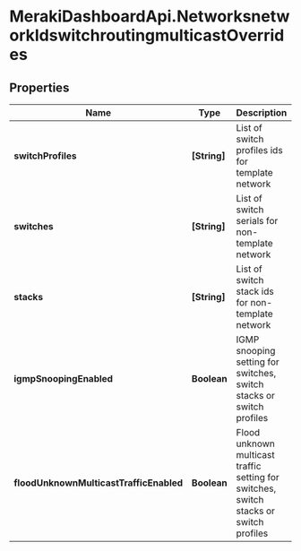 # MerakiDashboardApi.NetworksnetworkIdswitchroutingmulticastOverrides

## Properties
Name | Type | Description | Notes
------------ | ------------- | ------------- | -------------
**switchProfiles** | **[String]** | List of switch profiles ids for template network | [optional] 
**switches** | **[String]** | List of switch serials for non-template network | [optional] 
**stacks** | **[String]** | List of switch stack ids for non-template network | [optional] 
**igmpSnoopingEnabled** | **Boolean** | IGMP snooping setting for switches, switch stacks or switch profiles | 
**floodUnknownMulticastTrafficEnabled** | **Boolean** | Flood unknown multicast traffic setting for switches, switch stacks or switch profiles | 



